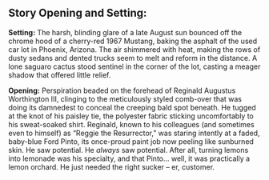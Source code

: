 ## Story Opening and Setting:

**Setting:** The harsh, blinding glare of a late August sun bounced off the chrome hood of a cherry-red 1967 Mustang, baking the asphalt of the used car lot in Phoenix, Arizona. The air shimmered with heat, making the rows of dusty sedans and dented trucks seem to melt and reform in the distance. A lone saguaro cactus stood sentinel in the corner of the lot, casting a meager shadow that offered little relief.

**Opening:** Perspiration beaded on the forehead of Reginald Augustus Worthington III, clinging to the meticulously styled comb-over that was doing its damnedest to conceal the creeping bald spot beneath. He tugged at the knot of his paisley tie, the polyester fabric sticking uncomfortably to his sweat-soaked shirt. Reginald, known to his colleagues (and sometimes even to himself) as “Reggie the Resurrector,” was staring intently at a faded, baby-blue Ford Pinto, its once-proud paint job now peeling like sunburned skin. He saw potential. He *always* saw potential. After all, turning lemons into lemonade was his specialty, and that Pinto… well, it was practically a lemon orchard. He just needed the right sucker – er, customer.
